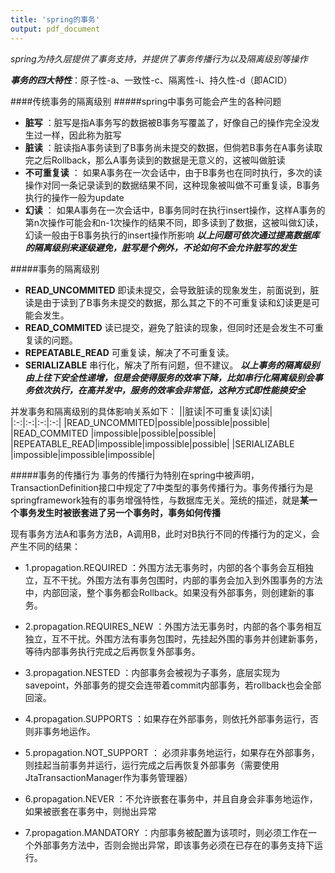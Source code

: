 ```yaml
---
title: 'spring的事务'
output: pdf_document
---
```


*spring为持久层提供了事务支持，并提供了事务传播行为以及隔离级别等操作*

***事务的四大特性***：原子性-a、一致性-c、隔离性-i、持久性-d（即ACID）


####传统事务的隔离级别
#####spring中事务可能会产生的各种问题
+ **脏写** ：脏写是指A事务写的数据被B事务写覆盖了，好像自己的操作完全没发生过一样，因此称为脏写
+ **脏读** ：脏读指A事务读到了B事务尚未提交的数据，但倘若B事务在A事务读取完之后Rollback，那么A事务读到的数据是无意义的，这被叫做脏读
+ **不可重复读** ： 如果A事务在一次会话中，由于B事务也在同时执行，多次的读操作对同一条记录读到的数据结果不同，这种现象被叫做不可重复读，B事务执行的操作一般为update
+ **幻读** ： 如果A事务在一次会话中，B事务同时在执行insert操作，这样A事务的第n次操作可能会和n-1次操作的结果不同，即多读到了数据，这被叫做幻读，幻读一般由于B事务执行的insert操作所影响
***以上问题可依次通过提高数据库的隔离级别来逐级避免，脏写是个例外，不论如何不会允许脏写的发生***

#####事务的隔离级别
+ **READ_UNCOMMITED** 即读未提交，会导致脏读的现象发生，前面说到，脏读是由于读到了B事务未提交的数据，那么其之下的不可重复读和幻读更是可能会发生。
+ **READ_COMMITED** 读已提交，避免了脏读的现象，但同时还是会发生不可重复读的问题。
+ **REPEATABLE_READ** 可重复读，解决了不可重复读。
+ **SERIALIZABLE** 串行化，解决了所有问题，但不建议。
***以上事务的隔离级别由上往下安全性递增，但是会使得服务的效率下降，比如串行化隔离级别会事务依次执行，在高并发中，服务的效率会非常低，这种方式即性能换安全***

并发事务和隔离级别的具体影响关系如下：
||脏读|不可重复读|幻读|
|:-:|:-:|:-:|:-:|
|READ_UNCOMMITED|possible|possible|possible|
|READ_COMMITED  |impossible|possible|possible|
|REPEATABLE_READ|impossible|impossible|possible|
|SERIALIZABLE   |impossible|impossible|impossible|

#####事务的传播行为
事务的传播行为特别在spring中被声明，TransactionDefinition接口中规定了7中类型的事务传播行为。事务传播行为是springframework独有的事务增强特性，与数据库无关。笼统的描述，就是**某一个事务发生时被嵌套进了另一个事务时，事务如何传播**

现有事务方法A和事务方法B，A调用B，此时对B执行不同的传播行为的定义，会产生不同的结果：

+ 1.propagation.REQUIRED ：外围方法无事务时，内部的各个事务会互相独立，互不干扰。外围方法有事务包围时，内部的事务会加入到外围事务的方法中，内部回滚，整个事务都会Rollback。如果没有外部事务，则创建新的事务。

+ 2.propagation.REQUIRES_NEW ：外围方法无事务时，内部的各个事务相互独立，互不干扰。外围方法有事务包围时，先挂起外围的事务并创建新事务，等待内部事务执行完成之后再恢复外部事务。

+ 3.propagation.NESTED ：内部事务会被视为子事务，底层实现为savepoint，外部事务的提交会连带着commit内部事务，若rollback也会全部回滚。

+ 4.propagation.SUPPORTS ：如果存在外部事务，则依托外部事务运行，否则非事务地运作。

+ 5.propagation.NOT_SUPPORT ： 必须非事务地运行，如果存在外部事务，则挂起当前事务并运行，运行完成之后再恢复外部事务（需要使用JtaTransactionManager作为事务管理器）

+ 6.propagation.NEVER ：不允许嵌套在事务中，并且自身会非事务地运作，如果被嵌套在事务中，则抛出异常

+ 7.propagation.MANDATORY ：内部事务被配置为该项时，则必须工作在一个外部事务方法中，否则会抛出异常，即该事务必须在已存在的事务支持下运行。


